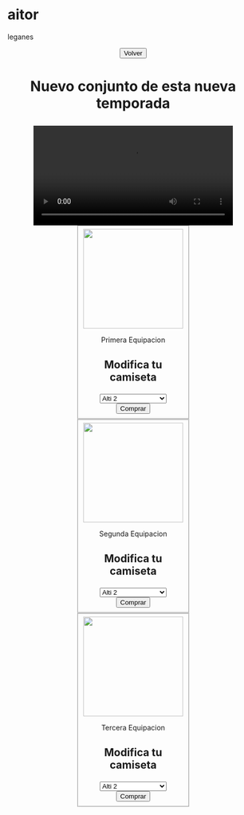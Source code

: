 # aitor
leganes
<html>
	<head>
	<link rel="stylesheet" href="Inicio.css" type="text/css">
	<title>Tienda</title>
	<div id="contenedor4">
			<!--Esta es la pagina de la tienda del cup donde podemos encontrar el comando "select o font"el select sirve para crear una pestaña deplegable y el fornt para crear un formulacrio--!>
	</head>
		<body>
			<div id="cabecera4">
			<a href="Club%20Deportivo%20Leganes%20Aitor.html">
			<center><button>Volver</button></center></a>
			</div>
			<div id="cuerpo4">
			<center><p><h1>Nuevo conjunto de esta nueva temporada<p></h1></center>
			<center> <video controls autoplay src="video2.mp4" windth="200" height="200"></center>
			<center><font>
			<fieldset style="width:10%">
				<img src=https://contents.mediadecathlon.com/p2773772/k$6795aadb185179c0bb778e89b1b0134f/sq/camiseta-1-equipacion-leganes-adulto-2425.jpg?format=auto&f=969x969 windth="200" height="200">
					<p><center>Primera Equipacion</center></p>
					<h2><p><center>Modifica tu camiseta</p></center></h2>
						<center><span><select>Modifica tu camiseta</span>
							<option>Alti 2</option>
							<option>Jorge Sáenz 3</option>
							<option>Porozo 4</option>
							<option>Sergio González 6</option>
							<option>Rosier 12</option>
							<option>Franquesa 15</option>
							<option>Javi Hernández 20</option>
							<option>Nastasic 22</option>
							<option>Tapia 5</option>
							<option>Óscar 7</option>
							<option>Cissé 8</option>
							<option>Juan Cruz 11</option>
							<option>Brasanac 14</option>
							<option>Neyou 17</option>
							<option>Roberto López 21</option>
							<option>Chicco 24</option>
							<option>Naim 27</option>
							<option>Miguel 9</option>
							<option>Raba 10</option>
							<option>Haller 18</option>
							<option>Diego García 19</option>
							<option>Munir 23</option>
						</select></center>
						<a href="Comprar.html">
						<center><button>Comprar</button></center></a>
			</fieldset>
			</center></font>
			<center><font>
			<fieldset style="width:10%">
				<img src=https://static.futbolfactory.es/products/247465_1.webp windth="200" height="200">
					<p><center>Segunda Equipacion</center></p>
					<h2><p><center>Modifica tu camiseta</p></center></h2>
						<center><span><select>Modifica tu camiseta</span>
							<option>Alti 2</option>
							<option>Jorge Sáenz 3</option>
							<option>Porozo 4</option>
							<option>Sergio González 6</option>
							<option>Rosier 12</option>
							<option>Franquesa 15</option>
							<option>Javi Hernández 20</option>
							<option>Nastasic 22</option>
							<option>Tapia 5</option>
							<option>Óscar 7</option>
							<option>Cissé 8</option>
							<option>Juan Cruz 11</option>
							<option>Brasanac 14</option>
							<option>Neyou 17</option>
							<option>Roberto López 21</option>
							<option>Chicco 24</option>
							<option>Naim 27</option>
							<option>Miguel 9</option>
							<option>Raba 10</option>
							<option>Haller 18</option>
							<option>Diego García 19</option>
							<option>Munir 23</option>
						</select></center>
						<a href="Comprar.html">
						<center><button>Comprar</button></center></a>
			</fieldset>
			</center></font>
			<center><font>
			<fieldset style="width:10%">
				<img src=https://www.joma-sport.com/dw/image/v2/BFRV_PRD/on/demandware.static/-/Sites-joma-masterCatalog/default/dw775602c7/images/medium/AD10601B0203_1.jpg?sw=460&sh=475&sm=fit windth="200" height="200">
					<p><center>Tercera  Equipacion</center></p>
					<h2><p><center>Modifica tu camiseta</p></center></h2>
						<center><span><select>Modifica tu camiseta</span>
							<option>Alti 2</option>
							<option>Jorge Sáenz 3</option>
							<option>Porozo 4</option>
							<option>Sergio González 6</option>
							<option>Rosier 12</option>
							<option>Franquesa 15</option>
							<option>Javi Hernández 20</option>
							<option>Nastasic 22</option>
							<option>Tapia 5</option>
							<option>Óscar 7</option>
							<option>Cissé 8</option>
							<option>Juan Cruz 11</option>
							<option>Brasanac 14</option>
							<option>Neyou 17</option>
							<option>Roberto López 21</option>
							<option>Chicco 24</option>
							<option>Naim 27</option>
							<option>Miguel 9</option>
							<option>Raba 10</option>
							<option>Haller 18</option>
							<option>Diego García 19</option>
							<option>Munir 23</option>
						</select></center>
						<a href="Comprar.html">
						<center><button>Comprar</button></center></a>
			</fieldset>
			</center></font>
			</div>
			<div id="pie4">
			</div>
	</div>
	</body>
</html>
